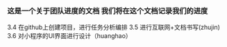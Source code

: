 ### 这是一个关于团队进度的文档 我们将在这个文档记录我们的进度

3.4 在github上创建项目，进行任务分析编排
3.5 进行互联网+文档书写(zhujin)
3.6 对小程序的UI界面进行设计（huanghao）

